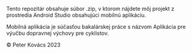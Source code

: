 Tento repozitár obsahuje súbor .zip, v ktorom nájdete môj projekt z prostredia Android Studio obsahujúci mobilnú aplikáciu.

Mobilná aplikácia je súčasťou bakalárskej práce s názvom Aplikácia pre výučbu dopravnej výchovy pre cyklistov.

© Peter Kovács 2023

